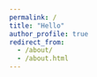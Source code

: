 ```yaml
---
permalink: /
title: "Hello"
author_profile: true
redirect_from: 
  - /about/
  - /about.html
---
```


